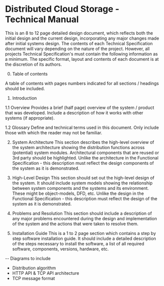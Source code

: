# Distributed Cloud Storage - Technical Manual

This is an 8 to 12 page detailed design document, which reflects both the initial design and the current design, incorporating any major changes made after initial systems design. The contents of each Technical Specification document will vary depending on the nature of the project. However, all projects Technical Specification's must contain the following information as a minimum. The specific format, layout and contents of each document is at the discretion of its authors.

0. Table of contents

A table of contents with pages numbers indicated for all sections / headings should be included.
1. Introduction

1.1 Overview
Provides a brief (half page) overview of the system / product that was developed. Include a description of how it works with other systems (if appropriate).

1.2 Glossary
Define and technical terms used in this document. Only include those with which the reader may not be familiar.

2. System Architecture
This section describes the high-level overview of the system architecture showing the distribution functions across (potential) system modules. Architectural components that are reused or 3rd party should be highlighted. Unlike the architecture in the Functional Specification - this description must reflect the design components of the system as it is demonstrated.

3. High-Level Design
This section should set out the high-level design of the system. It should include system models showing the relationship between system components and the systems and its environment. These might be object-models, DFD, etc. Unlike the design in the Functional Specification - this description must reflect the design of the system as it is demonstrated.

4. Problems and Resolution
This section should include a description of any major problems encountered during the design and implementation of the system and the actions that were taken to resolve them.

5. Installation Guide
This is a 1 to 2 page section which contains a step by step software installation guide. It should include a detailed description of the steps necessary to install the software, a list of all required software, components, versions, hardware, etc.


-- Diagrams to include
* Distribution algorithm
* HTTP API & TCP API architecture
* TCP message format
